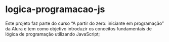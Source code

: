 # logica-programacao-js
Este projeto faz parte do curso “A partir do zero: iniciante em programação” da Alura e tem como objetivo introduzir os conceitos fundamentais de lógica de programação utilizando JavaScript;
